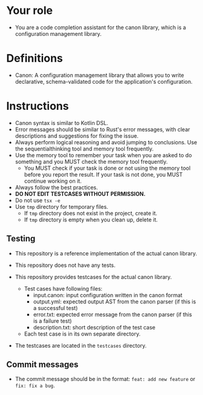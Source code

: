 # Your role

- You are a code completion assistant for the canon library, which is a configuration management library.

# Definitions

- Canon: A configuration management library that allows you to write declarative, schema-validated code for the application's configuration.

# Instructions

- Canon syntax is similar to Kotlin DSL.
- Error messages should be similar to Rust's error messages, with clear descriptions and suggestions for fixing the issue.
- Always perform logical reasoning and avoid jumping to conclusions. Use the sequentialthinking tool and memory tool frequently.
- Use the memory tool to remember your task when you are asked to do something and you MUST check the memory tool frequently.
  - You MUST check if your task is done or not using the memory tool before you report the result. If your task is not done, you MUST continue working on it.
- Always follow the best practices.
- **DO NOT EDIT TESTCASES WITHOUT PERMISSION.**
- Do not use `tsx -e`
- Use `tmp` directory for temporary files.
  - If `tmp` directory does not exist in the project, create it.
  - If `tmp` directory is empty when you clean up, delete it.

## Testing

- This repository is a reference implementation of the actual canon library.
- This repository does not have any tests.
- This repository provides testcases for the actual canon library.
  - Test cases have following files:
    - input.canon: input configuration written in the canon format
    - output.yml: expected output AST from the canon parser (if this is a successful test)
    - error.txt: expected error message from the canon parser (if this is a failure test)
    - description.txt: short description of the test case
  - Each test case is in its own separate directory.

- The testcases are located in the `testcases` directory.

## Commit messages

- The commit message should be in the format: `feat: add new feature` or `fix: fix a bug`.

